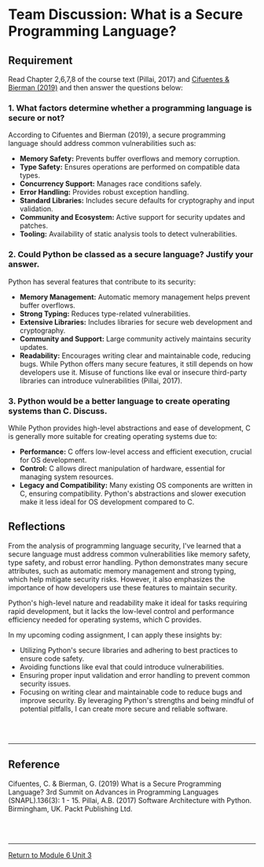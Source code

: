 # Team Discussion: What is a Secure Programming Language?

## Requirement
Read Chapter 2,6,7,8 of the course text (Pillai, 2017) and [Cifuentes & Bierman (2019)](SSD_Unit03_TeamActivityReference.pdf) and then answer the questions below:

### 1. What factors determine whether a programming language is secure or not?
According to Cifuentes and Bierman (2019), a secure programming language should address common vulnerabilities such as:
 - **Memory Safety:** Prevents buffer overflows and memory corruption.
 - **Type Safety:** Ensures operations are performed on compatible data types.
 - **Concurrency Support:** Manages race conditions safely.
 - **Error Handling:** Provides robust exception handling.
 - **Standard Libraries:** Includes secure defaults for cryptography and input validation.
 - **Community and Ecosystem:** Active support for security updates and patches.
 - **Tooling:** Availability of static analysis tools to detect vulnerabilities.
   
### 2. Could Python be classed as a secure language? Justify your answer.
Python has several features that contribute to its security:
 - **Memory Management:** Automatic memory management helps prevent buffer overflows.
 - **Strong Typing:** Reduces type-related vulnerabilities.
 - **Extensive Libraries:** Includes libraries for secure web development and cryptography.
 - **Community and Support:** Large community actively maintains security updates.
 - **Readability:** Encourages writing clear and maintainable code, reducing bugs.
While Python offers many secure features, it still depends on how developers use it. Misuse of functions like eval or insecure third-party libraries can introduce vulnerabilities (Pillai, 2017).

### 3. Python would be a better language to create operating systems than C. Discuss.
While Python provides high-level abstractions and ease of development, C is generally more suitable for creating operating systems due to:
 - **Performance:** C offers low-level access and efficient execution, crucial for OS development.
 - **Control:** C allows direct manipulation of hardware, essential for managing system resources.
 - **Legacy and Compatibility:** Many existing OS components are written in C, ensuring compatibility.
Python's abstractions and slower execution make it less ideal for OS development compared to C.


## Reflections
From the analysis of programming language security, I've learned that a secure language must address common vulnerabilities like memory safety, type safety, and robust error handling. Python demonstrates many secure attributes, such as automatic memory management and strong typing, which help mitigate security risks. However, it also emphasizes the importance of how developers use these features to maintain security.

Python's high-level nature and readability make it ideal for tasks requiring rapid development, but it lacks the low-level control and performance efficiency needed for operating systems, which C provides.

In my upcoming coding assignment, I can apply these insights by:
 - Utilizing Python's secure libraries and adhering to best practices to ensure code safety.
 - Avoiding functions like eval that could introduce vulnerabilities.
 - Ensuring proper input validation and error handling to prevent common security issues.
 - Focusing on writing clear and maintainable code to reduce bugs and improve security.
By leveraging Python's strengths and being mindful of potential pitfalls, I can create more secure and reliable software.

<br><br>

---

## Reference
Cifuentes, C. & Bierman, G. (2019) What is a Secure Programming Language? 3rd Summit on Advances in Programming Languages (SNAPL).136(3): 1 - 15.
Pillai, A.B. (2017) Software Architecture with Python. Birmingham, UK. Packt Publishing Ltd.

<br><br>

---

[Return to Module 6 Unit 3](SSD_Unit03.md)
